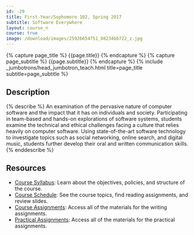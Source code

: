 ```yaml
---
id: -29
title: First-Year/Sophomore 102, Spring 2017
subtitle: Software Everywhere
layout: course_n
course: true
image: /download/images/25926654751_08234bb722_z.jpg
---
```


{% capture page_title %} {{page.title}} {% endcapture %}
{% capture page_subtitle %} {{page.subtitle}} {% endcapture %}
{% include _jumbotrons/head_jumbotron_teach.html title=page_title subtitle=page_subtitle %}

## Description

{% describe %}
An examination of the pervasive nature of computer software and the impact that it has on individuals and society.
Participating in team-based and hands-on explorations of software systems, students examine the technical and ethical
challenges facing a culture that relies heavily on computer software. Using state-of-the-art software technology to
investigate topics such as social networking, online search, and digital music, students further develop their oral and
written communication skills.
{% enddescribe %}

## Resources

<ul>

<li><a href="{{site.baseurl}}teaching/fs102S2017/provide/syllabus/fs102S2017_syllabus.pdf"
class="major">Course Syllabus</a>: Learn about the objectives, policies, and structure of the course.</li>

<li><a href="{{site.baseurl}}teaching/fs102S2017/schedule/"
class="major">Course Schedule</a>: See the course topics, find reading assignments, and review slides.</li>

<li><a href="{{site.baseurl}}teaching/fs102S2017/assignments/"
class="major">Course Assignments</a>: Access all of the materials for the writing assignments.</li>

<li><a href="{{site.baseurl}}teaching/fs102S2017/practicals/"
class="major">Practical Assignments</a>: Access all of the materials for the practical assignments.</li>

</ul>
